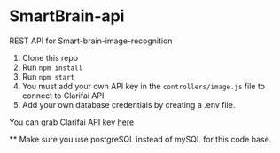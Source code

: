# SmartBrain-api
REST API for Smart-brain-image-recognition 


1. Clone this repo
2. Run `npm install`
3. Run `npm start`
4. You must add your own API key in the `controllers/image.js` file to connect to Clarifai API
5. Add your own database credentials by creating a .env file.

You can grab Clarifai API key [here](https://www.clarifai.com/)


** Make sure you use postgreSQL instead of mySQL for this code base.

